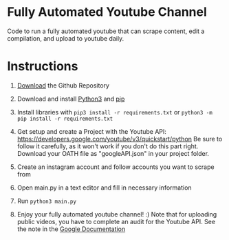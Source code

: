 # Fully Automated Youtube Channel

Code to run a fully automated youtube that can scrape content, edit a compilation, and upload to youtube daily.

# Instructions

1. [Download](https://github.com/nathan-149/automated_youtube_channel/archive/main.zip) the Github Repository

2. Download and install [Python3](https://www.python.org/downloads/) and [pip](https://pip.pypa.io/en/stable/installing/)

3. Install libraries with `pip3 install -r requirements.txt` or `python3 -m pip install -r requirements.txt`

4. Get setup and create a Project with the Youtube API: https://developers.google.com/youtube/v3/quickstart/python
Be sure to follow it carefully, as it won't work if you don't do this part right.
Download your OATH file as "googleAPI.json" in your project folder.

6. Create an instagram account and follow accounts you want to scrape from

7. Open main.py in a text editor and fill in necessary information

8. Run `python3 main.py`

9. Enjoy your fully automated youtube channel! :) Note that for uploading public videos, you have to complete an audit for the Youtube API. See the note in the [Google Documentation](https://developers.google.com/youtube/v3/docs/videos/insert)
